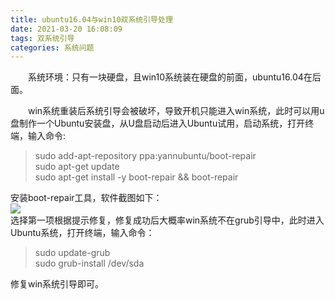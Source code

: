 ```yaml
---
title: ubuntu16.04与win10双系统引导处理
date: 2021-03-20 16:08:09
tags: 双系统引导
categories: 系统问题
---
```

&emsp;&emsp;系统环境：只有一块硬盘，且win10系统装在硬盘的前面，ubuntu16.04在后面。
 <!-- more -->

&emsp;&emsp;win系统重装后系统引导会被破坏，导致开机只能进入win系统，此时可以用u盘制作一个Ubuntu安装盘，从U盘启动后进入Ubuntu试用，启动系统，打开终端，输入命令:
>sudo add-apt-repository ppa:yannubuntu/boot-repair  
>sudo apt-get update  
>sudo apt-get install -y boot-repair && boot-repair

安装boot-repair工具，软件截图如下：  
![](1.png)  
选择第一项根据提示修复，修复成功后大概率win系统不在grub引导中，此时进入Ubuntu系统，打开终端，输入命令：  
>sudo update-grub   
>sudo grub-install /dev/sda  

修复win系统引导即可。